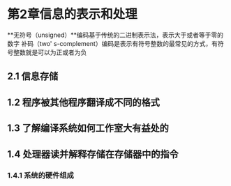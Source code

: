 # 第2章信息的表示和处理 #
**无符号（unsigned）**编码基于传统的二进制表示法，表示大于或者等于零的数字
补码（two' s-complement）编码是表示有符号整数的最常见的方式，有符号整数就是可以为正或者为负

## 2.1 信息存储 ##

## 1.2 程序被其他程序翻译成不同的格式 ##

## 1.3 了解编译系统如何工作室大有益处的 ##

## 1.4 处理器读并解释存储在存储器中的指令 ##

### 1.4.1 系统的硬件组成 ###



